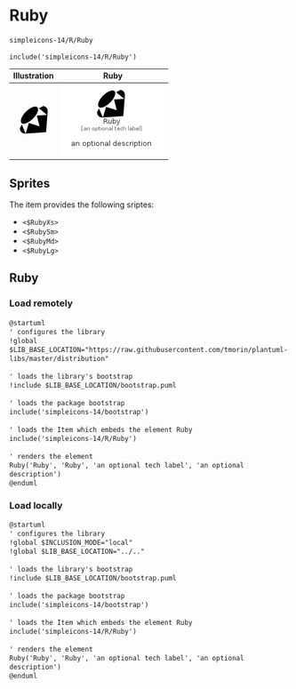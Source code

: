 # Ruby


```text
simpleicons-14/R/Ruby
```

```text
include('simpleicons-14/R/Ruby')
```



| Illustration | Ruby |
| :---: | :---: |
| ![illustration for Illustration](../../simpleicons-14/R/Ruby.png) | ![illustration for Ruby](../../simpleicons-14/R/Ruby.Local.png) |



## Sprites
The item provides the following sriptes:

- `<$RubyXs>`
- `<$RubySm>`
- `<$RubyMd>`
- `<$RubyLg>`





## Ruby

### Load remotely
```plantuml
@startuml
' configures the library
!global $LIB_BASE_LOCATION="https://raw.githubusercontent.com/tmorin/plantuml-libs/master/distribution"

' loads the library's bootstrap
!include $LIB_BASE_LOCATION/bootstrap.puml

' loads the package bootstrap
include('simpleicons-14/bootstrap')

' loads the Item which embeds the element Ruby
include('simpleicons-14/R/Ruby')

' renders the element
Ruby('Ruby', 'Ruby', 'an optional tech label', 'an optional description')
@enduml
```

### Load locally
```plantuml
@startuml
' configures the library
!global $INCLUSION_MODE="local"
!global $LIB_BASE_LOCATION="../.."

' loads the library's bootstrap
!include $LIB_BASE_LOCATION/bootstrap.puml

' loads the package bootstrap
include('simpleicons-14/bootstrap')

' loads the Item which embeds the element Ruby
include('simpleicons-14/R/Ruby')

' renders the element
Ruby('Ruby', 'Ruby', 'an optional tech label', 'an optional description')
@enduml
```

